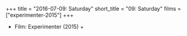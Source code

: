 +++
title = "2016-07-09: Saturday"
short_title = "09: Saturday"
films = ["experimenter-2015"]
+++


* Film: Experimenter (2015) +
